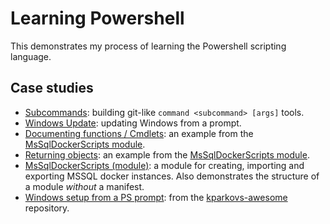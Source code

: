 # Learning Powershell

This demonstrates my process of learning the Powershell scripting language.

## Case studies

- [Subcommands](Subcommands/): building git-like `command <subcommand> [args]` tools.
- [Windows Update](WindowsUpdate/): updating Windows from a prompt.
- [Documenting functions / Cmdlets](https://github.com/bitkompagniet/MsSqlDockerScripts/blob/master/MssqlDocker/New-SqlDockerContainer.ps1): an example from the [MsSqlDockerScripts module](https://github.com/bitkompagniet/MsSqlDockerScripts).
- [Returning objects](https://github.com/bitkompagniet/MsSqlDockerScripts/blob/master/MssqlDocker/New-SqlDockerContainer.ps1): an example from the [MsSqlDockerScripts module](https://github.com/bitkompagniet/MsSqlDockerScripts).
- [MsSqlDockerScripts (module)](https://github.com/bitkompagniet/MsSqlDockerScripts): a module for creating, importing and exporting MSSQL docker instances. Also demonstrates the structure of a module _without_ a manifest.
- [Windows setup from a PS prompt](https://github.com/kparkov/kparkovs-awesome/blob/master/windows/README.md): from the [kparkovs-awesome](https://github.com/kparkov/kparkovs-awesome) repository.